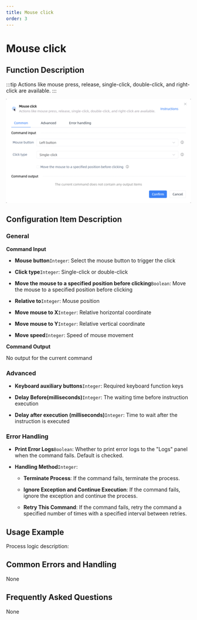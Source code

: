 ```yaml
---
title: Mouse click
order: 3
---
```


# Mouse click

## Function Description

:::tip 
Actions like mouse press, release, single-click, double-click, and right-click are available.
:::

![Mouse click](../../assets/Mouse%20click_command.png)

## Configuration Item Description

### General

**Command Input**

- **Mouse button**`Integer`: Select the mouse button to trigger the click

- **Click type**`Integer`: Single-click or double-click

- **Move the mouse to a specified position before clicking**`Boolean`: Move the mouse to a specified position before clicking

- **Relative to**`Integer`: Mouse position

- **Move mouse to X**`Integer`: Relative horizontal coordinate

- **Move mouse to Y**`Integer`: Relative vertical coordinate

- **Move speed**`Integer`: Speed of mouse movement


**Command Output**

No output for the current command

### Advanced

- **Keyboard auxiliary buttons**`Integer`: Required keyboard function keys

- **Delay Before(milliseconds)**`Integer`: The waiting time before instruction execution

- **Delay after execution (milliseconds)**`Integer`: Time to wait after the instruction is executed

### Error Handling

- **Print Error Logs**`Boolean`: Whether to print error logs to the "Logs" panel when the command fails. Default is checked. 

- **Handling Method**`Integer`:

    - **Terminate Process**: If the command fails, terminate the process.

    - **Ignore Exception and Continue Execution**: If the command fails, ignore the exception and continue the process.

    - **Retry This Command**: If the command fails, retry the command a specified number of times with a specified interval between retries.

## Usage Example

Process logic description:

## Common Errors and Handling

None

## Frequently Asked Questions

None

